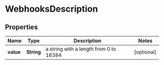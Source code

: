# WebhooksDescription

## Properties
Name | Type | Description | Notes
------------ | ------------- | ------------- | -------------
**value** | **String** | a string with a length from 0 to 16384 |  [optional]
